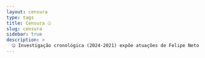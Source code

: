 ```yaml
---
layout: censura
type: tags
title: Censura 🤐
slug: censura
sidebar: true
description: >
  🤐 Investigação cronológica (2024-2021) expõe atuações de Felipe Neto e Instituto Vero com ONGs estrangeiras (Open Society, Ford, EUA), financiamentos (US$250k+ R$170k) e parcerias com STF/TSE para combater desinformação. Foco em interferências eleitorais 2022/2024, com violações potenciais a liberdade de expressão, imparcialidade e separação de poderes. Gravidade alta em casos de censura e influência política.
---
```


